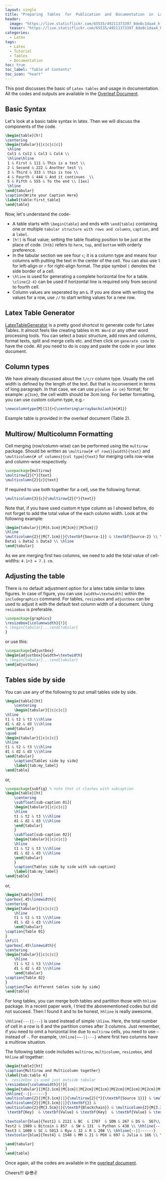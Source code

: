 ```yaml
---
layout: single
title: "Preparing  Tables  for  Publication  and  Documentation  in  Latex"
header:
  image: "https://live.staticflickr.com/65535/49211373397_8de8c1daa4_h.jpg"
  teaser: "https://live.staticflickr.com/65535/49211373397_8de8c1daa4_h.jpg"
categories:
  - Latex
tags:
  - Latex
  - Tutorial
  - Tables
  - Documentation
toc: true
toc_label: "Table of Contents"
toc_icon: "heart"
---
```


This post discusses the basic of `Latex tables` and usage in documentation. All the codes and outputs are available in the [Overleaf Document](https://www.overleaf.com/read/nybtcgkxdjhd).


## Basic Syntax
Let's look at a basic table syntax in latex. Then we will discuss the components of the code.
```latex
\begin{table}[h!]
\centering
\begin{tabular}{|c|c|c|c|} 
 \hline
 Col1 & Col2 & Col3 & Col4 \\
 \hline\hline
 1 & First & 111 & This is a test \\ 
 2 & Second & 222 & Another test \\
 3 & Third & 333 & this is too \\
 4 & Fourth & 444 & And it continues  \\
 5 & Fifth & 555 & To the end \\ [1ex] 
 \hline
\end{tabular}
\caption{Write your Caption Here}
\label{table:first_table}
\end{table}
```
Now, let's understand the code-
* A table starts with `\begin{table}` and ends with `\end{table}` containing one or multiple `tabular structure with rows and columns`, `caption`, and a `label`. 
* `[h!]` is float value; setting the table floating position to be just at the place of code. `[htb]` refers to `here`, `top`, and `bottom` with orderly preference. 
* In the tabular section we see four `c`; it is a column type and means four columns with putting the text in the center of the cell.  You can also use `l` for left-align or `r` for right-align format. The pipe symbol `|` denotes the side border of a cell. 
* `\hline` is used for generating a complete horizontal line for a table. `\cline{2-4}` can be used if horizontal line is required only from second to fourth cell.
* Column values are seperated by an `&`. If you are done with writing the values for a row, use `//` to start writing values for a new row.

## Latex Table Generator
[LatexTableGenerator](https://www.tablesgenerator.com/latex_tables) is a pretty good shortcut to generate code for Latex Tables. It almost feels like creating tables in `MS Word` or any other word processing tools. You can select a basic structure, add rows and columns, format texts, split and merge cells etc. and then click on `generate code` to have the code. All you need to do is copy and paste the code in your latex document.

##  Column types
We have already discussed about the `l/c/r` column type. Usually the cell width is defined by the length of the text. But that is inconvenient in terms of long paragraph. In that case, we can use `p{value in cm}` format; for example: `p{3cm}`, the cell width should be 3cm long. For better formatting, you can use custom column type, e.g.- 
```latex
\newcolumntype{M}[1]{>{\centering\arraybackslash}m{#1}}
```
Example table is provided in the overleaf document (Table 2).

## Multirow/ Multicolumn Formatting
Cell merging (row/column-wise) can be performed using the `multirow` package. Should be written as `\multirow{# of rows}{width}{text}` and `\multicolumn{# of columns}{col type}{text}` for merging cells row-wise and column-wise respectively.
```latex
\usepackage{multirow}
\multirow{2}{*}{text}
\multicolumn{2}{c}{text}
```
If required to use both together for a cell, use the following format.
```latex
\multicolumn{3}{c}{\multirow{2}{*}{text}}
```
Note that, if you have used custom `M` type column as I showed before, do not forget to add the total value of the each column width. Look at the following example:
```latex
\begin{tabular}{|M{4.1cm}|M{3cm}||M{5cm}|}
\hline
\multicolumn{2}{|M{7.1cm}|}{\textbf{Source-1}} & \textbf{Source-2} \\ \hline \hline
Data1 & Data2 & Data3 \\ \hline
\end{tabular}
```
As we are merging first two columns, we need to add the total value of cell-widths: `4.1+3 = 7.1 cm`.

## Adjusting the table
There is no default adjustment option for a latex table similar to latex figures. In case of figure, you can use `[width=\textwidth]` within the `includegraphics` command. For tables, `resizebox` and `adjustbox` can be used to adjust it with the default text column width of a document. Using `resizebox` is preferable.
```latex
\usepackage{graphics}
\resizebox{\columnwidth}{!}{
% \begin{tabular}...\end{tabular}
}
```
or use this:
```latex
\usepackage{adjustbox}
\begin{adjustbox}{width=\textwidth}
% \begin{tabular}...\end{tabular}
\end{adjustbox}
```

## Tables side by side
You can use any of the following to put small tables side by side.
```latex
\begin{table}[ht]
    \centering
    \begin{tabular}{|c|c|c|}
\hline
t1 & t2 & t3 \\\hline
d1 & d2 & d3 \\\hline
\end{tabular}
\quad
\begin{tabular}{|c|c|c|}
\hline
t1 & t2 & t3 \\\hline
d1 & d2 & d3 \\\hline
\end{tabular}
    \caption{Tables side by side}
    \label{tab:my_label}
\end{table}
```
or,
```latex
\usepackage{subfig} % note that it clashes with subcaption
\begin{table}[ht]
    \centering
    \subfloat[sub-caption 01]{
    \begin{tabular}{|c|c|c|}
    \hline
    t1 & t2 & t3 \\\hline
    d1 & d2 & d3 \\\hline
    \end{tabular}
    }
    \subfloat[sub-caption 02]{
    \begin{tabular}{|c|c|c|}
    \hline
    t1 & t2 & t3 \\\hline
    d1 & d2 & d3 \\\hline
    \end{tabular}
    }
    \caption{Tables side by side with sub-caption}
    \label{tab:my_label}
\end{table}
```
or,
```latex
\begin{table}[ht]
\parbox{.45\linewidth}{
\centering
\begin{tabular}{|c|c|c|}
    \hline
    t1 & t2 & t3 \\\hline
    d1 & d2 & d3 \\\hline
    \end{tabular}
\caption{Table 01}
}
\hfill
\parbox{.45\linewidth}{
\centering
\begin{tabular}{|c|c|c|}
    \hline
    t1 & t2 & t3 \\\hline
    d1 & d2 & d3 \\\hline
    \end{tabular}
\caption{Table 02}
}
\caption{Two different tables side by side}
\end{table}
```

For long tables, you can merge both tables and partition those with `hhline` package. In a recent paper work, I tried the abovementioned codes but did not succeed. Then I found it and to be honest, `hhline` is really awesome.

`\hhline{---||---}` is used instead of simple `\hline`. Here, the total number of cell in a row is 6 and the partition comes after 3 columns. Just remember, if you need to omit a horizontal line due to `multirow` cells, you need to use `~` instead of `-`. For example, `\hhline{~~-||---}` where first two columns have a multirow situation.

The following table code includes `multirow`, `multicolumn`, `resizebox`, and `hhline` all together:
```latex
\begin{table}[ht]
\caption{Multirow and Multicolumn together}
\label{tab:table 4}
%  resizebox is used just outside tabular
\resizebox{\columnwidth}{!}{
\begin{tabular}{|M{2.1cm}|M{1cm}||M{2cm}|M{1cm}|M{2cm}|M{1cm}|M{2cm}|M{1cm}|}
\hhline{--||------}
\multicolumn{2}{|M{3.1cm}||}{\multirow{2}{*}{\textbf{Source 1}}} & \multicolumn{6}{M{10.3cm}|}{\textbf{Source 2}} \\ \hhline{~~||------}\hhline{~~||------}
\multicolumn{2}{|M{3.1cm}||}{\textbf{}} &
\multicolumn{2}{M{3.5cm}|}{\textbf{Blockchain}} & \multicolumn{2}{M{3.3cm}|}{\textbf{SDN}} & \multicolumn{2}{M{3.5cm}|}{\textbf{Data Science}} \\ \hhline{--||------}
 \textbf{Key}  & \textbf{Value} & \textbf{Key}  & \textbf{Value} & \textbf{Key}& \textbf{Value} & \textbf{Key} & \textbf{Value} \\ \hhline{--||------}\hhline{--||------}
 
\textcolor{blue}{Test1} & 2121 & BC  & 1787  & SDN & 267 & DS &  567\\ \hhline{--||------}
Test2 & 1989 & Bitcoin & 857  & SW & 131  & Python & 438 \\ \hhline{--||------}
Test3 & 1600 & SC & 5013 & Ryu & 32 & R & 208 \\ \hhline{--||------}
\textcolor{blue}{Test4} & 1540 & MM & 21 & POX & 697 & Julia & 186 \\ \hhline{--||------}

\end{tabular}
}
\end{table}
```

Once again, all the codes are available in the [overleaf document](https://www.overleaf.com/read/nybtcgkxdjhd). 

Cheers!!! :smiley::sunglasses::v:
<!--stackedit_data:
eyJoaXN0b3J5IjpbLTcxNzg2NDYxNiwtMTc4MTI1MTAyOSwyMT
cxNDE3OTIsMTIxNjY5MTgyMiwtMTMwMDkxNTg3NywxMTcwODkw
OTgsLTYwNTIxMjk4OSw5ODE1MjcxMjQsMjUyOTI1OTYwLDUxMT
M3MDg3OSw0MDk3NDczNDEsLTU5ODYwMDkxMCwxNTY2MDczNzEw
XX0=
-->